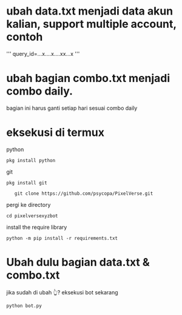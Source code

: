 # ubah data.txt menjadi data akun kalian, support multiple account, contoh
''' query_id=...x....x....xx...x '''

# ubah bagian combo.txt menjadi combo daily.
bagian ini harus ganti setiap hari sesuai combo daily

# eksekusi di termux
python
   ```
   pkg install python
   ```

   git
   ```
   pkg install git
   ```
```shell
   git clone https://github.com/psycopa/PixelVerse.git
   ```
pergi ke directory
   ```
   cd pixelversexyzbot
   ```

install the require library
   ```
   python -m pip install -r requirements.txt
   ```
# Ubah dulu bagian data.txt & combo.txt

jika sudah di ubah 👆? eksekusi bot sekarang 
   ```
   python bot.py
   ```
